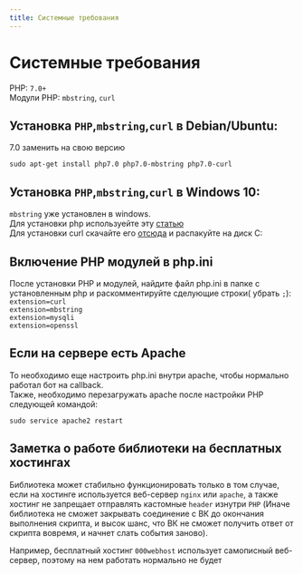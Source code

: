 ```yaml
---
title: Системные требования
---
```


# Системные требования
PHP: `7.0+`  
Модули PHP: `mbstring`, `curl`  

## Установка `PHP`,`mbstring`,`curl` в Debian/Ubuntu: 
7.0 заменить на свою версию
```
sudo apt-get install php7.0 php7.0-mbstring php7.0-curl
``` 
## Установка `PHP`,`mbstring`,`curl` в Windows 10: 
`mbstring` уже установлен в windows.  
Для установки php используейте эту [статью](https://prognote.ru/web-dev/beck-end/how-to-install-php-on-windows/)  
Для установки curl скачайте его [отсюда](https://curl.haxx.se/windows/) и распакуйте на диск C:

## Включение PHP модулей в php.ini
После установки PHP и модулей, найдите файл php.ini в папке с установленным php и раскомментируйте сделующие строки( убрать `;`):  
`extension=curl`  
`extension=mbstring`    
`extension=mysqli`  
`extension=openssl`  

## Если на сервере есть Apache
То необходимо еще настроить php.ini внутри apache, чтобы нормально работал бот на callback.  
Также, необходимо перезагружать apache после настройки PHP следующей командой:
```
sudo service apache2 restart
```

## Заметка о работе библиотеки на бесплатных хостингах
Библиотека может стабильно функционировать только в том случае, если на хостинге используется веб-сервер `nginx` или `apache`, а также хостинг не запрещает отправлять кастомные `header` изнутри `PHP` (Иначе библиотека не сможет закрывать соединение с ВК до окончания выполнения скрипта, и высок шанс, что ВК не сможет получить ответ от скрипта вовремя, и начнет слать события заново).
  
Например, бесплатный хостинг `000webhost` использует самописный веб-сервер, поэтому на нем работать нормально не будет